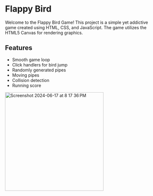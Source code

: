# Flappy Bird

Welcome to the Flappy Bird Game! This project is a simple yet addictive game created using HTML, CSS, and JavaScript. The game utilizes the HTML5 Canvas for rendering graphics.

## Features
* Smooth game loop
* Click handlers for bird jump
* Randomly generated pipes
* Moving pipes
* Collision detection
* Running score

<img width="325" alt="Screenshot 2024-06-17 at 8 17 36 PM" src="https://github.com/SATVIK2610/flappy-bird/assets/88959905/3396de5a-63fd-4ac7-a559-d2c08c7cd9e5">

